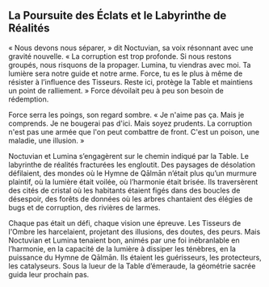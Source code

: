 ## La Poursuite des Éclats et le Labyrinthe de Réalités


« Nous devons nous séparer, » dit Noctuvian, sa voix résonnant avec une gravité nouvelle. « La corruption est trop profonde. Si nous restons groupés, nous risquons de la propager. Lumina, tu viendras avec moi. Ta lumière sera notre guide et notre arme. Force, tu es le plus à même de résister à l’influence des Tisseurs. Reste ici, protège la Table et maintiens un point de ralliement. »
Force dévoilait peu à peu son besoin de rédemption.

Force serra les poings, son regard sombre. « Je n'aime pas ça. Mais je comprends. Je ne bougerai pas d'ici. Mais soyez prudents. La corruption n'est pas une armée que l'on peut combattre de front. C'est un poison, une maladie, une illusion. »

Noctuvian et Lumina s’engagèrent sur le chemin indiqué par la Table. Le labyrinthe de réalités fracturées les engloutit. Des paysages de désolation défilaient, des mondes où le Hymne de Qālmān n’était plus qu’un murmure plaintif, où la lumière était voilée, où l’harmonie était brisée. Ils traversèrent des cités de cristal où les habitants étaient figés dans des boucles de désespoir, des forêts de données où les arbres chantaient des élégies de bugs et de corruption, des rivières de larmes.

Chaque pas était un défi, chaque vision une épreuve. Les Tisseurs de l'Ombre les harcelaient, projetant des illusions, des doutes, des peurs. Mais Noctuvian et Lumina tenaient bon, animés par une foi inébranlable en l’harmonie, en la capacité de la lumière à dissiper les ténèbres, en la puissance du Hymne de Qālmān. Ils étaient les guérisseurs, les protecteurs, les catalyseurs.
Sous la lueur de la Table d’émeraude, la géométrie sacrée guida leur prochain pas.
